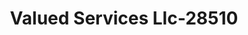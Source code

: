 ---
f_zip-code: 38555
f_state-code: TN
title: Valued Services Llc-28510
f_phone: 931-456-4131
f_city-only: Crossville
f_address: 164 Cumberland Plz Crossville
f_location-unique-id: '28510'
slug: valued-services-llc-28510
updated-on: '2024-05-30T13:46:58.046Z'
created-on: '2024-05-30T13:36:59.803Z'
published-on: '2024-05-30T13:54:32.469Z'
f_city-state: cms/city/crossville-tn.md
f_company: cms/company/valued-services-llc.md
f_state: cms/state/tennessee.md
layout: '[payday-loan].html'
tags: payday-loan
---